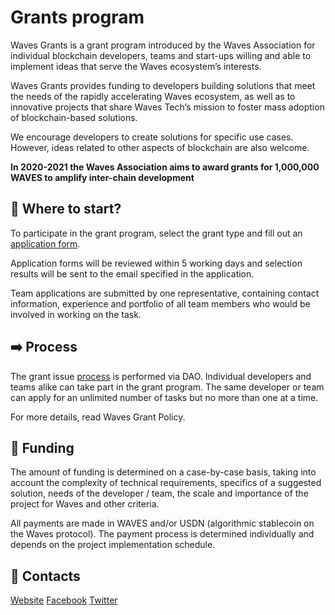 # Grants program
Waves Grants is a grant program introduced by the Waves Association for individual blockchain developers, teams and start-ups willing and able to implement ideas that serve the Waves ecosystem’s interests.

Waves Grants provides funding to developers building solutions that meet the needs of the rapidly accelerating Waves ecosystem, as well as to innovative projects that share Waves Tech’s mission to foster mass adoption of blockchain-based solutions.

We encourage developers to create solutions for specific use cases. However, ideas related to other aspects of blockchain are also welcome.

**In 2020-2021 the Waves Association aims to award grants for 1,000,000 WAVES to amplify inter-chain development**


## 🧭 Where to start?
To participate in the grant program, select the grant type and fill out an [application form](https://github.com/Waves-Association/grants-program/issues/new/choose).

Application forms will be reviewed within 5 working days and selection results will be sent to the email specified in the application.

Team applications are submitted by one representative, containing contact information, experience and portfolio of all team members who would be involved in working on the task.


## ➡️ Process

The grant issue [process](https://www.google.com/url?q=https://docs.google.com/document/d/1tz1NPWWS8GVA9QP_bmjDzam9tEPOHZ_og01LBQqLfkE/edit&sa=D&ust=1598434262004000&usg=AFQjCNE34-fozEYca__nYD4GEC90l-5Iyg) is performed via DAO. Individual developers and teams alike can take part in the grant program. The same developer or team can apply for an unlimited number of tasks but no more than one at a time.

For more details, read Waves Grant Policy.

## 🔷 Funding

The amount of funding is determined on a case-by-case basis, taking into account the complexity of technical requirements, specifics of a suggested solution, needs of the developer / team, the scale and importance of the project for Waves and other criteria.

All payments are made in WAVES and/or USDN (algorithmic stablecoin on the Waves protocol). The payment process is determined individually and depends on the project implementation schedule.



## 📩 Contacts

[Website](https://wavesassociation.org/grants)
[Facebook](https://www.facebook.com/wavesassociation/)
[Twitter](https://twitter.com/Waves_Assn)
